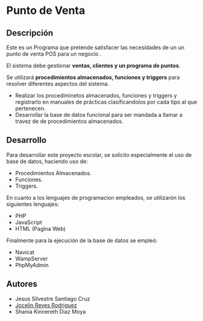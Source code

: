 # Punto de Venta
## Descripción
Este es un Programa que pretende satisfacer las necesidades de un un punto de venta POS para un negocio .

El sistema debe gestionar **ventas, clientes y un programa de puntos**.

Se utilizará **procedimientos almacenados, funciones y triggers** para resolver diferentes aspectos del sistema.

* Realizar los procediminetos almacenados, funciones y triggers y registrarlo en manuales de prácticas clasificandolos por cada tipo al que pertenecen.
* Desarrollar la base de datos funcional para ser mandada a llamar a travez de de procedimientos almacenados.

## Desarrollo 
Para desarrollar este proyecto escolar, se solicito especialmente el uso de base de datos, haciendo uso de:
* Procedimientos Almacenados.
* Funciones.
* Triggers.

En cuanto a los lenguajes de programacion empleados, se utilizarón los siguientes lenguajes:

* PHP
* JavaScript
* HTML (Pagina Web)

Finalmente para la ejecución de la base de datos se empleó:
* Navicat
* WampServer
* PhpMyAdmin

## Autores

* Jesus Silvestre Santiago Cruz 
* [Jocelin Reyes Rodriguez](https://github.com/JocelinReyes)
* Shania Kinnereth Diaz Moya